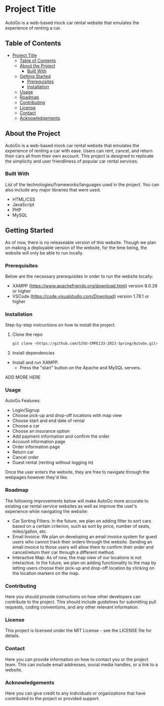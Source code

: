 # Project Title

AutoGo is a web-based mock car rental website that emulates the experience of renting a car.

## Table of Contents

- [Project Title](#project-title)
  - [Table of Contents](#table-of-contents)
  - [About the Project](#about-the-project)
    - [Built With](#built-with)
  - [Getting Started](#getting-started)
    - [Prerequisites](#prerequisites)
    - [Installation](#installation)
  - [Usage](#usage)
  - [Roadmap](#roadmap)
  - [Contributing](#contributing)
  - [License](#license)
  - [Contact](#contact)
  - [Acknowledgements](#acknowledgements)

## About the Project

AutoGo is a web-based mock car rental website that emulates the experience of renting a car with ease. Users can rent, cancel, and return their cars all from their own account. This project is designed to replicate the simplicity and user friendliness of popular car rental services.

### Built With

List of the technologies/frameworks/languages used in the project. You can also include any major libraries that were used.

- HTML/CSS
- JavaScript
- PHP
- MySQL

## Getting Started

As of now, there is no releaseable version of this website. Though we plan on making a deployable version of the website, for the time being, the website will only be able to run locally.

### Prerequisites

Below are the necessary prerequisites in order to run the website locally:

- XAMPP (https://www.apachefriends.org/download.html) version 8.0.28 or higher
- VSCode (https://code.visualstudio.com/Download) version 1.78.1 or higher

### Installation

Step-by-step instructions on how to install the project.

1. Clone the repo

   ```sh
   git clone <https://github.com/SJSU-CMPE133-2023-Spring/AutoGo.git>
   ```

2. Install dependencies

- Install and run XAMPP.
  - Press the "start" button on the Apache and MySQL servers.

ADD MORE HERE

### Usage

AutoGo Features:
- Login/Signup
- Choose pick-up and drop-off locations with map view
- Choose start and end date of rental
- Choose a car
- Choose an insurance option
- Add payment information and confirm the order
- Account information page
- Order information page
- Return car
- Cancel order
- Guest rental (renting without logging in)

Once the user enters the website, they are free to navigate through the webpages however they'd like.

### Roadmap

The following improvements below will make AutoGo more accurate to existing car rental service websites as well as improve the user's experience while navigating the website:

- Car Sorting Filters: In the future, we plan on adding filter to sort cars based on a certain criterion, such as sort by price, number of seats, miles/gallon, etc.
- Email Invoice: We plan on developing an email invoice system for guest users who cannot track their orders through the website. Sending an email invoice to those users will allow them to confirm their order and cancel/return their car through a different method.
- Interactive Map: As of now, the map view of our locations is not interactive. In the future, we plan on adding functionality to the map by letting users choose their pick-up and drop-off location by clicking on the location markers on the map.

### Contributing

Here you should provide instructions on how other developers can contribute to the project. This should include guidelines for submitting pull requests, coding conventions, and any other relevant information.

### License

This project is licensed under the MIT License - see the LICENSE file for details.

### Contact

Here you can provide information on how to contact you or the project team. This can include email addresses, social media handles, or a link to a website.

### Acknowledgements

Here you can give credit to any individuals or organizations that have contributed to the project or provided support.
